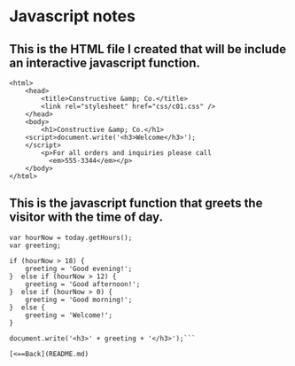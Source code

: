# Javascript notes

## This is the HTML file I created that will be include an interactive javascript function.

```<!DOCTYPE html>
<html>
    <head>
        <title>Constructive &amp; Co.</title>
        <link rel="stylesheet" href="css/c01.css" />
    </head>
    <body>
        <h1>Constructive &amp; Co.</h1>
    <script>document.write('<h3>Welcome</h3>');
    </script>
        <p>For all orders and inquiries please call
          <em>555-3344</em></p>
    </body>
</html>
```

## This is the javascript function that greets the visitor with the time of day.

```var today = new Date();
var hourNow = today.getHours();
var greeting;

if (hourNow > 18) {
    greeting = 'Good evening!';
}  else if (hourNow > 12) {
    greeting = 'Good afternoon!';
}  else if (hourNow > 0) {
    greeting = 'Good morning!';
}  else {
    greeting = 'Welcome!';
}

document.write('<h3>' + greeting + '</h3>');```

[<==Back](README.md)